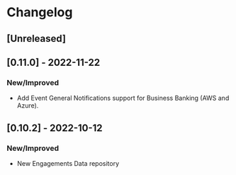 # Changelog

## [Unreleased]

## [0.11.0] - 2022-11-22

### New/Improved

-   Add Event General Notifications support for Business Banking (AWS and Azure).

## [0.10.2] - 2022-10-12

### New/Improved

-   New Engagements Data repository